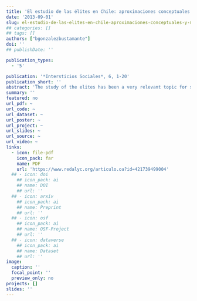 ```yaml
---
title: 'El estudio de las élites en Chile: aproximaciones conceptuales y metodológicas'
date: '2013-09-01'
slug: el-estudio-de-las-elites-en-chile-aproximaciones-conceptuales-y-metodologicas
## categories: []
## tags: []
authors: ["bgonzalezbustamante"]
doi: ''
## publishDate: ''

publication_types:
  - '5'

publication: '*Intersticios Sociales*, 6, 1-20'
publication_short: ''
abstract: 'The study of the elites has been a very relevant topic for social sciences, with the political and economic elites as a focus of interest for the political science and sociology. Despite this, the study of the Chilean elites was somewhat stagnant in past decades; however, that situation is changing. This paper presents a synthesis of research, which is central to understand the sociology of the Chilean elites over the last twenty years. Additionally, it highlights the theoretical understandings that have occurred and offers perspectives for further research in the area, which match with the uninterrupted government of a centre-left coalition (la Concertación de Partidos por la Democracia). Additionally, the paper highlights the theoretical understandings that have occurred, offering perspectives for further research in the area, which are related to the study of social networks and partisan environment, also suggests promoting studies which linking political and economic elites with cultural (epistemic communities). The synthesis of research shows the existence of a local and solid theory; it shows how the different research agree on the importance of technocratic phenomenon for the Chilean case, and also indicate the existence of an important core of technopols and a transversal party which shows the strength of the ties inside the Concertacion.'
summary: ''
featured: no
url_pdf: ~
url_code: ~
url_dataset: ~
url_poster: ~
url_project: ~
url_slides: ~
url_source: ~
url_video: ~
links:
  - icon: file-pdf
    icon_pack: far
    name: PDF
    url: 'https://www.redalyc.org/articulo.oa?id=421739499004'
  ## - icon: doi
    ## icon_pack: ai
    ## name: DOI
    ## url: ''
  ## - icon: arxiv
    ## icon_pack: ai
    ## name: Preprint
    ## url: ''
  ## - icon: osf
    ## icon_pack: ai
    ## name: OSF-Project
    ## url: ''
  ## - icon: dataverse
    ## icon_pack: ai
    ## name: Dataset
    ## url: ''
image:
  caption: ''
  focal_point: ''
  preview_only: no
projects: []
slides: ''
---
```

